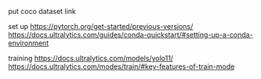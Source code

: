 put coco dataset link

set up
https://pytorch.org/get-started/previous-versions/
https://docs.ultralytics.com/guides/conda-quickstart/#setting-up-a-conda-environment

training
https://docs.ultralytics.com/models/yolo11/
https://docs.ultralytics.com/modes/train/#key-features-of-train-mode
